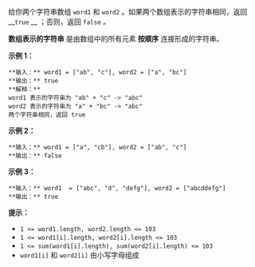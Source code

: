 给你两个字符串数组 `word1` 和 `word2` 。如果两个数组表示的字符串相同，返回 __`true` __ ；否则，返回 `false` _。_

**数组表示的字符串** 是由数组中的所有元素 **按顺序** 连接形成的字符串。

**示例 1：**

    
    
    **输入：** word1 = ["ab", "c"], word2 = ["a", "bc"]
    **输出：** true
    **解释：**
    word1 表示的字符串为 "ab" + "c" -> "abc"
    word2 表示的字符串为 "a" + "bc" -> "abc"
    两个字符串相同，返回 true

**示例 2：**

    
    
    **输入：** word1 = ["a", "cb"], word2 = ["ab", "c"]
    **输出：** false
    

**示例 3：**

    
    
    **输入：** word1  = ["abc", "d", "defg"], word2 = ["abcddefg"]
    **输出：** true
    

**提示：**

  * `1 <= word1.length, word2.length <= 103`
  * `1 <= word1[i].length, word2[i].length <= 103`
  * `1 <= sum(word1[i].length), sum(word2[i].length) <= 103`
  * `word1[i]` 和 `word2[i]` 由小写字母组成

